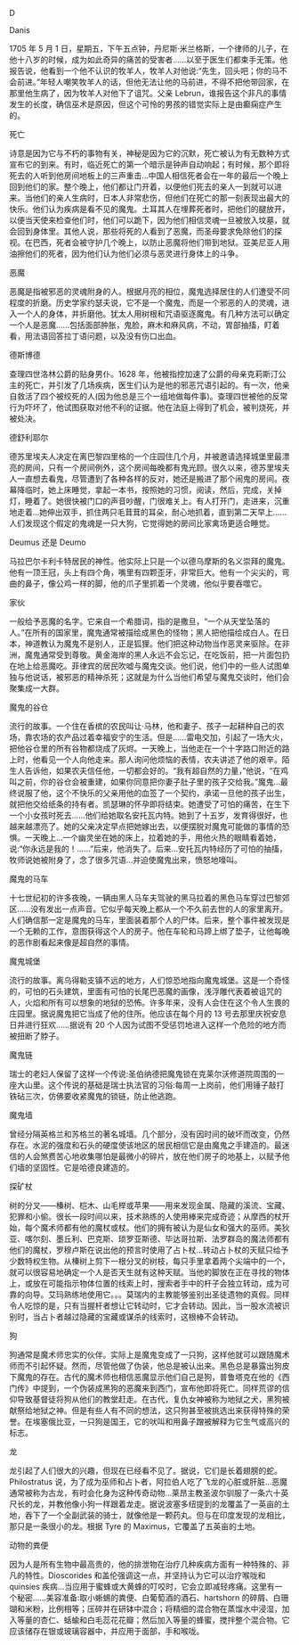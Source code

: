 <title>Dictionary of Witchcraft</title> <link href="e9780806536231_css.css" rel="stylesheet" type="text/css"> 

D

Danis

1705 年 5 月 1 日，星期五，下午五点钟，丹尼斯·米兰格斯，一个律师的儿子，在他十八岁的时候，成为如此奇异的痛苦的受害者……以至于医生们都束手无策。他报告说，他看到一个他不认识的牧羊人，牧羊人对他说:“先生，回头吧；你的马不会前进。”年轻人嘲笑牧羊人的话，但他无法让他的马前进，不得不把他带回家，在那里他生病了，因为牧羊人对他下了诅咒。父亲 Lebrun，谁报告这个非凡的事情发生的长度，确信巫术是原因，但这个可怜的男孩的错觉实际上是由癫痫症产生的。

死亡

诗意是因为它与不朽的事物有关，神秘是因为它的沉默，死亡被认为有无数种方式宣布它的到来。有时，临近死亡的第一个暗示是钟声自动响起；有时候，那个即将死去的人听到他房间地板上的三声重击…中国人相信死者会在一年的最后一个晚上回到他们的家。整个晚上，他们都让门开着，以便他们死去的亲人一到就可以进来。当他们的亲人生病时，日本人非常悲伤，但他们在死亡的那一刻表现出最大的快乐。他们认为疾病是看不见的魔鬼。土耳其人在埋葬死者时，把他们的腿放开，以便当天使来检查他们时，他们可以跪下，因为他们相信灵魂一旦被放入坟墓，就会回到身体里。其他人说，那些将死的人看到了恶魔，而圣母要求免除他们的探视。在巴西，死者会被守护几个晚上，以防止恶魔将他们带到地狱。亚美尼亚人用油擦他们的死者，因为他们认为他们必须与恶灵进行身体上的斗争。

恶魔

恶魔是指被邪恶的灵魂附身的人。根据月亮的相位，魔鬼选择居住的人们遭受不同程度的折磨。历史学家约瑟夫说，它不是一个魔鬼，而是一个邪恶的人的灵魂，进入一个人的身体，并折磨他。犹太人用树根和咒语驱逐魔鬼。有几种方法可以确定一个人是恶魔……包括面部肿胀，鬼脸，麻木和麻风病，不动，胃部抽搐，盯着看，用法语回答拉丁语问题，以及没有伤口出血。

德斯博德

查理四世洛林公爵的贴身男仆。1628 年，他被指控加速了公爵的母亲克莉斯汀公主的死亡，并引发了几场疾病，医生们认为是他的邪恶咒语引起的。有一次，他亲自救活了四个被绞死的人(因为他总是三个一组地做每件事)。查理四世被他的反常行为吓坏了，他试图获取对他不利的证据。他在法庭上得到了机会，被判烧死，并被处决。

德舒利耶尔

德苏里埃夫人决定在离巴黎四里格的一个庄园住几个月，并被邀请选择城堡里最漂亮的房间，只有一个房间例外，这个房间每晚都有鬼光顾。很久以来，德苏里埃夫人一直想去看鬼，尽管遭到了各种各样的反对，她还是搬进了那个闹鬼的房间。夜幕降临时，她上床睡觉，拿起一本书，按照她的习惯，阅读，然后，完成，关掉灯，睡着了。她很快被门口的声音吵醒，门很难关上。有人打开门，走进来，沉重地走着…她伸出双手，抓住两只毛茸茸的耳朵，耐心地抓着，直到第二天早上……人们发现这个假定的鬼魂是一只大狗，它觉得她的房间比家禽场更适合睡觉。

Deumus 还是 Deumo

马拉巴尔卡利卡特居民的神性。他实际上只是一个以德乌摩斯的名义崇拜的魔鬼。他有一顶王冠，头上有四个角，嘴里有四颗歪牙，非常巨大。他有一个尖尖的，弯曲的鼻子，像公鸡一样的脚，他的爪子里抓着一个灵魂，他似乎要吞噬它。

家伙

一般给予恶魔的名字。它来自一个希腊词，指的是撒旦，“一个从天堂坠落的人。”在所有的国家里，魔鬼通常被描绘成黑色的怪物；黑人把他描绘成白人。在日本，神道教认为魔鬼不是别人，正是狐狸。他们把这种动物当作恶灵来驱除。在非洲，魔鬼通常受到尊敬。黄金海岸的黑人永远不会忘记，在吃饭前，把一片面包扔在地上给恶魔吃。菲律宾的居民吹嘘与魔鬼交谈。他们说，他们中的一些人试图单独与他说话，被邪恶的精神杀死；这就是为什么当他们希望与魔鬼交谈时，他们会聚集成一大群。

魔鬼的谷仓

流行的故事。一个住在香槟的农民叫让·马林，他和妻子、孩子一起耕种自己的农场，靠农场的农产品过着幸福安宁的生活。但是……雷电交加，引起了一场大火，把他谷仓里的所有谷物都烧成了灰烬。一天晚上，当他走在一个十字路口附近的路上时，他看见一个人向他走来。那人询问他烦恼的表情，农夫讲述了他的艰辛。陌生人告诉他，如果农夫信任他，一切都会好的。“我有超自然的力量，”他说，“在鸡叫之前，你的谷仓会被重建，如果你同意把你妻子肚子里的孩子交给我。”魔鬼…最终说服了他，这个不快乐的父亲用他的血签了一个契约，承诺一旦他的孩子出生，就把他交给纸条的持有者。凯瑟琳的怀孕即将结束。她遭受了可怕的痛苦，在生下一个小女孩时死去……他们给她取名安托瓦内特。她到了十五岁，发育得很好，也越来越漂亮了。她的父亲决定早点把她嫁出去，以便摆脱对魔鬼可能做的事情的恐惧。一天晚上…一个幽灵坐在她的床上，拉着她的手，用他火热的眼睛看着她，说:“你永远是我的！……”后来，他消失了。后来…安托瓦内特经历了可怕的抽搐，牧师说她被附身了，念了很多咒语…并迫使魔鬼出来，愤怒地嚎叫。

魔鬼的马车

十七世纪初的许多夜晚，一辆由黑人马车夫驾驶的黑马拉着的黑色马车穿过巴黎郊区……没有发出一点声音。它似乎每天晚上都从一个不久前去世的人的家里离开。人们确信那一定是魔鬼的马车，里面装着那个人的尸体。后来，整个事件被发现是一个无赖的工作，意图获得这个人的房子。他在车轮和马蹄上绑了垫子，让他每晚的恶作剧看起来像是超自然的事情。

魔鬼城堡

流行的故事。离乌得勒支镇不远的地方，人们惊恐地指向魔鬼城堡。这是一个奇怪的，可怕的石头建筑，里面有可怕的长尾巴恶魔的画像，浅浮雕代表着被诅咒的人，火焰和所有可以想象的地狱的恐怖。许多年来，没有人会住在这个令人生畏的庄园里。据说魔鬼把它当成了他的住所。他应该在每个月的 13 号去那里庆祝安息日并进行狂欢……据说有 20 个人因为试图不受惩罚地进入这样一个危险的地方而被扭断了脖子。

魔鬼链

瑞士的老妇人保留了这样一个传说:圣伯纳德把魔鬼锁在克莱尔沃修道院周围的一座大山里。这个传说的基础是瑞士执法官的习俗:每周一上岗前，他们用锤子敲打铁砧三次，仿佛要收紧魔鬼的锁链，防止他逃跑。

魔鬼墙

曾经分隔英格兰和苏格兰的著名城墙。几个部分，没有因时间的破坏而改变，仍然存在。水泥的强度和石头的硬度使该地区的居民相信它是由魔鬼之手建造的。最迷信的人会煞费苦心地收集哪怕是最微小的碎片，放在他们房子的地基上，以赋予他们墙的坚固性。它是哈德良建造的。

探矿杖

树的分叉——榛树、桤木、山毛榉或苹果——用来发现金属、隐藏的溪流、宝藏、犯罪和小偷。很长一段时间以来，技术熟练的人使用棒来完成奇迹；从摩西的杖开始，每个魔术师都有他的魔杖或杖。他们的拥有被认为是仙女和强大的巫师。美狄亚、喀尔刻、墨丘利、巴克斯、琐罗亚斯德、毕达哥拉斯、法罗群岛的魔法师都有他们的魔杖，罗穆卢斯在说出他的预言时使用了占卜杖…转动占卜杖的天赋只给予少数特权生物。从榛树上剪下一根分叉的树枝，每只手里拿着两个尖端中的一个，就可以很容易地确定一个人是否天生就有这种天赋。当他的脚放在正在寻找的物体上，或放在可能指示物体位置的线索上时，搜索者手中的杆子会独立转动，成为可靠的向导。艾玛熟练地使用它。。。莫瑞内的主教能够鉴别出圣徒遗物的真假。同样令人吃惊的是，只有当握杆者想让它转动时，它才会转动。因此，当一股水流被识别时，当占卜者越过隐藏的宝藏或谋杀的线索时，这根棒不会转动。

狗

狗通常是魔术师忠实的伙伴。实际上是魔鬼变成了一只狗，这样他就可以跟随魔术师而不引起怀疑。然而，尽管他做了伪装，他总是被认出来。黑色总是暴露出狗皮下魔鬼的存在。古代的魔术师也相信恶魔显示他们自己是狗，普鲁塔克在他的《西门传》中提到，一个伪装成黑狗的恶魔来到西门，宣布他即将死亡。同样荒谬的信仰导致基督徒将狗从他们的教堂赶走。在古代，复仇女神被称为地狱之犬，黑狗被献祭给地狱之神。但是有些人有不同的想法，这只狗甚至被挑选出来获得特殊的荣誉。在埃塞俄比亚，一只狗是国王，它的吠叫和用鼻子蹭被解释为它生气或高兴的标志。

龙

龙引起了人们很大的兴趣，但现在已经看不见了。据说，它们是长着翅膀的蛇。Philostratus 说，为了成为巫师和占卜者，阿拉伯人吃了飞龙的心脏或肝脏…恶魔通常被称为古龙，有时会化身为这种传奇动物…莱昂主教圣波尔驯服了一条六十英尺长的龙，并教他像小狗一样跟着龙走。据说波塞多纽提到的龙覆盖了一英亩的土地，吞下了一个全副武装的骑士，就像他是一颗药丸。但与在印度发现的龙相比，那只是一条很小的龙。根据 Tyre 的 Maximus，它覆盖了五英亩的土地。

动物的粪便

因为人是所有生物中最高贵的，他的排泄物在治疗几种疾病方面有一种特殊的、非凡的特性。Dioscorides 和盖伦强调这一点，并坚持认为它可以治疗喉咙和 quinsies 疾病…当应用于蜜蜂或大黄蜂的叮咬时，它会立即减轻疼痛。这里有一个秘密……美容准备:取小蜥蜴的粪便、白葡萄酒的酒石、hartshorn 的碎屑、白珊瑚和米粉，比例相等；压碎并在研钵中混合；将精细的混合物在蒸馏水中浸湿，加入等量的杏仁、蛞蝓和白毛蕊花花瓣；然后加入等量的蜂蜜，搅拌整个混合物。它应该储存在银或玻璃容器中，并应用于面部，手和喉咙。